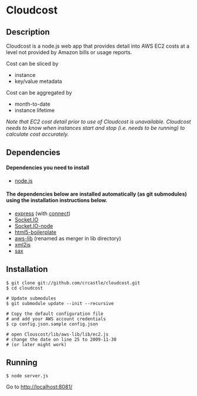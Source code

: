 # Cloudcost

## Description

Cloudcost is a node.js web app that provides detail into AWS EC2 costs at a level not provided by Amazon bills or usage reports.

Cost can be sliced by

 * instance
 * key/value metadata

Cost can be aggregated by

 * month-to-date
 * instance lifetime

_Note that EC2 cost detail prior to use of Cloudcost is unavailable. Cloudcost needs to know when instances start and stop (i.e. needs to be running) to calculate cost accurately._

## Dependencies

#### Dependencies you need to install
 * [node.js](https://github.com/ry/node)

#### The dependencies below are installed automatically (as git submodules) using the installation instructions below.
 * [express](https://github.com/visionmedia/express) (with [connect](https://github.com/senchalabs/connect))
 * [Socket.IO](https://github.com/LearnBoost/Socket.IO)
 * [Socket.IO-node](https://github.com/LearnBoost/Socket.IO-node)
 * [html5-boilerplate](https://github.com/robrighter/html5-boilerplate)
 * [aws-lib](https://github.com/mirkok/aws-lib) (renamed as merger in lib directory)
 * [xml2js](https://github.com/maqr/node-xml2js/)
 * [sax](https://github.com/isaacs/sax-js/)
	

## Installation

    $ git clone git://github.com/crcastle/cloudcost.git
    $ cd cloudcost

	# Update submodules
	$ git submodule update --init --recursive

    # Copy the default configuration file
	# and add your AWS account credentials
    $ cp config.json.sample config.json

	# open Clouscost/lib/aws-lib/lib/ec2.js
	# change the date on line 25 to 2009-11-30
	# (or later might work)

## Running

	$ node server.js
	
Go to [http://localhost:8081/](http://localhost:8081/)